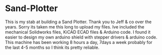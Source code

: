 # Sand-Plotter
This is my stab at building a Sand Plotter. Thank you to Jeff & co over the years. Sorry its taken me this long to upload my files. Ive included the mechanical Solidworks files, KiCAD ECAD files & Arduino code. I found it easier to design my own arduino shield with stepper drivers & arduino code. This machine has been working 8 hours a day, 7days a week probably for the last 4-5 months so I think its pretty reliable.
